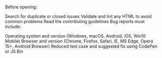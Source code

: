 
Before opening:

Search for duplicate or closed issues
Validate and lint any HTML to avoid common problems
Read the contributing guidelines
Bug reports must include:

Operating system and version (Windows, macOS, Android, iOS, Win10 Mobile)
Browser and version (Chrome, Firefox, Safari, IE, MS Edge, Opera 15+, Android Browser)
Reduced test case and suggested fix using CodePen or JS Bin
